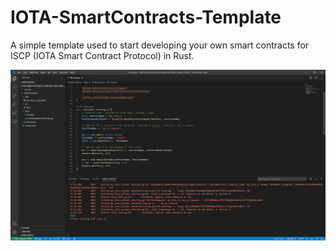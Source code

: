 # IOTA-SmartContracts-Template

A simple template used to start developing your own smart contracts for ISCP (IOTA Smart Contract Protocol) in Rust.

![View of the template on VSCode](VSCode_Rust_Template_View.png)